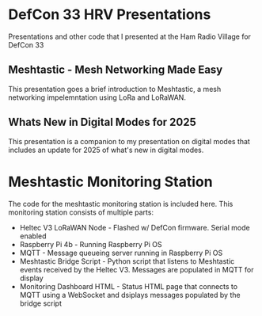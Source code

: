 # DefCon 33 HRV Presentations
Presentations and other code that I presented at the Ham Radio Village for DefCon 33

## Meshtastic - Mesh Networking Made Easy
This presentation goes a brief introduction to Meshtastic, a mesh networking impelemntation using LoRa and LoRaWAN.

## Whats New in Digital Modes for 2025
This presentation is a companion to my presentation on digital modes that includes an update for 2025 of what's new in digital modes.

# Meshtastic Monitoring Station
The code for the meshtastic monitoring station is included here. This monitoring station consists of multiple parts:
* Heltec V3 LoRaWAN Node - Flashed w/ DefCon firmware. Serial mode enabled
* Raspberry Pi 4b - Running Raspberry Pi OS
* MQTT - Message queueing server running in Raspberry Pi OS
* Meshtastic Bridge Script - Python script that listens to Meshtastic events received by the Heltec V3. Messages are populated in MQTT for display
* Monitoring Dashboard HTML - Status HTML page that connects to MQTT using a WebSocket and dsiplays messages populated by the bridge script
